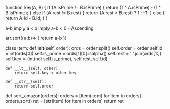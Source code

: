 <!-- java or javascript -->
function key(A, B) {
    if (A.isPrime != B.isPrime) {
        return (1 ^ A.isPrime) - (1 ^ B.isPrime);
    } else if (A.rest != B.rest) {
        return (A.rest < B.rest) ? 1 : -1;
    } else {
        return A.id - B.id;
    }
}


a-b imply a < b imply a-b < 0 - Ascending

arr.sort((a,b)=> {
    return a-b
})


<!-- Python -->

class Item:
    def __init__(self, order):
        ords = order.split()
        self.order = order
        self.id = int(ords[0])
        self.is_prime = ords[1][0].isalpha()
        self.rest = ' '.join(ords[1:])
        self.key = (int(not self.is_prime), self.rest, self.id)

    def __lt__(self, other):
        return self.key < other.key

    def __str__(self):
        return self.order

def sort_amazon(orders):
    orders = [Item(item) for item in orders]
    orders.sort()
    ret = [str(item) for item in orders]
    return ret